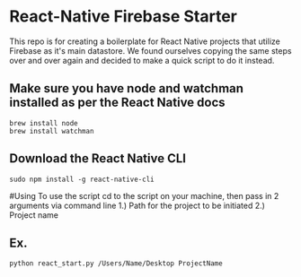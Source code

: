 # React-Native Firebase Starter

This repo is for creating a boilerplate for React Native projects that utilize Firebase as it's main datastore. We found ourselves copying the same steps over and over again and decided to make a quick script to do it instead.


## Make sure you have node and watchman installed as per the React Native docs
```
brew install node
brew install watchman
```

## Download the React Native CLI
```
sudo npm install -g react-native-cli
```

#Using
To use the script cd to the script on your machine, then pass in 2 arguments via command line
1.) Path for the project to be initiated
2.) Project name

## Ex.
```
python react_start.py /Users/Name/Desktop ProjectName
```
